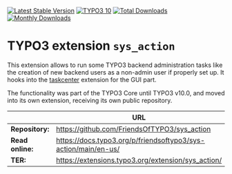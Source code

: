 [![Latest Stable Version](https://poser.pugx.org/friendsoftypo3/sys-action/v/stable.svg)](https://extensions.typo3.org/extension/sys_action/)
[![TYPO3 10](https://img.shields.io/badge/TYPO3-10-orange.svg?style=flat-square)](https://get.typo3.org/version/10)
[![Total Downloads](https://poser.pugx.org/friendsoftypo3/sys-action/d/total.svg)](https://packagist.org/packages/friendsoftypo3/sys-action)
[![Monthly Downloads](https://poser.pugx.org/friendsoftypo3/sys-action/d/monthly)](https://packagist.org/packages/friendsoftypo3/sys-action)

# TYPO3 extension `sys_action`

This extension allows to run some TYPO3 backend administration tasks like the
creation of new backend users as a non-admin user if properly set up. It hooks
into the [taskcenter](https://extensions.typo3.org/extension/taskcenter/)
extension for the GUI part.

The functionality was part of the TYPO3 Core until TYPO3 v10.0, and moved into
its own extension, receiving its own public repository.

|                  | URL                                                            |
|------------------|----------------------------------------------------------------|
| **Repository:**  | https://github.com/FriendsOfTYPO3/sys_action                   |
| **Read online:** | https://docs.typo3.org/p/friendsoftypo3/sys-action/main/en-us/ |
| **TER:**         | https://extensions.typo3.org/extension/sys_action/             |
